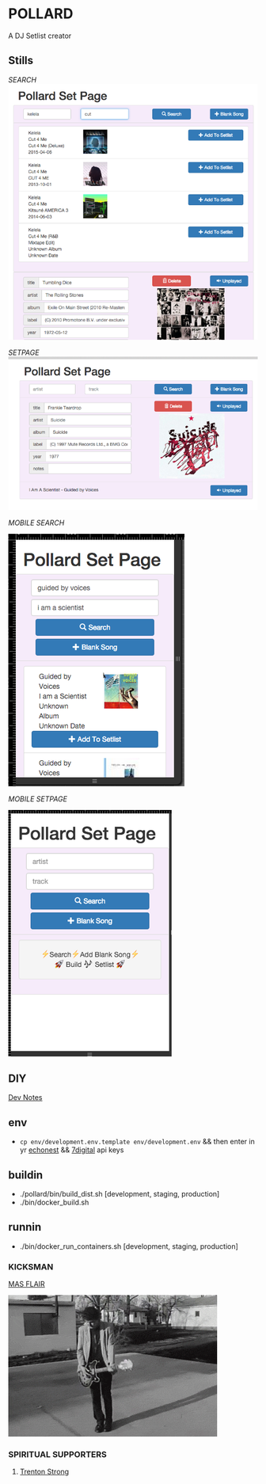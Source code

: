 # POLLARD

A DJ Setlist creator

## Stills

*SEARCH*
![search](gifs/search.png)

*SETPAGE*
![setpage](gifs/setpage.png)

*MOBILE SEARCH*

![search](gifs/mob-search.png)

*MOBILE SETPAGE*

![setpage](gifs/mob-setpage.png)

## DIY

[Dev Notes][devnotes]

## env

- `cp env/development.env.template env/development.env`
  && then enter in yr [echonest][echonestapikey]
  && [7digital][7digitalapikey] api keys

## buildin

- ./pollard/bin/build_dist.sh [development, staging, production]
- ./bin/docker_build.sh


## runnin

- ./bin/docker_run_containers.sh [development, staging, production]



### KICKSMAN
[MAS FLAIR](gifs)

![alt tag](gifs/kicks_man.gif)

### SPIRITUAL SUPPORTERS

1. [Trenton Strong](https://github.com/trentonstrong)

[devnotes]: txt/devnotes.md
[echonestapikey]: https://developer.echonest.com/account/register
[7digitalapikey]: https://api-signup.7digital.com/
